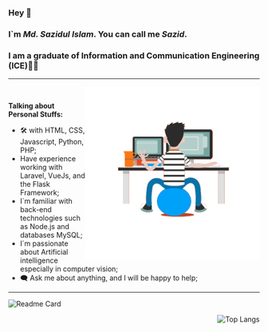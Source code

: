 ### Hey 👋
### I`m ___Md. Sazidul Islam___. You can call me ___Sazid___.
### I am a graduate of Information and Communication Engineering (ICE)👨‍🎓 
---
<img align="right" src='https://github.com/dizas9/dizas9/blob/main/gif.gif' width="350"/><br>


__Talking about Personal Stuffs:__
+ 🛠 with HTML, CSS, Javascript, Python, PHP;
+ Have experience working with Laravel, VueJs,
  and the Flask Framework;
+ I`m familiar with back-end technologies such as
   Node.js and databases MySQL;
+ I`m passionate about Artificial intelligence
   especially in computer vision;  
+ 🗨 Ask me about anything, and I will be happy to help;<br>
---
![Readme Card](https://github-readme-stats.vercel.app/api?username=dizas9&bg_color=30,e96443,904e95&title_color=fff&text_color=fff&show_icons=true&hide=contribs,prs)
<div style="text-align: right">

![Top Langs](https://github-readme-stats.vercel.app/api/top-langs/?username=dizas9&layout=compact)

</div>


